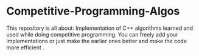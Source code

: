 # Competitive-Programming-Algos
This repository is all about:
Implementation of C++ algorithms learned and used while doing competitive programming.
You can freely add your implementations or just make the earlier ones better
and make the code more efficient .
